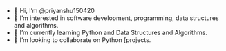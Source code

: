 - 👋 Hi, I’m @priyanshu150420
- 👀 I’m interested in software development, programming, data structures and algorithms.
- 🌱 I’m currently learning Python and Data Structures and Algorithms.
- 💞️ I’m looking to collaborate on Python [projects.


<!---
priyanshu150420/priyanshu150420 is a ✨ special ✨ repository because its `README.md` (this file) appears on your GitHub profile.
You can click the Preview link to take a look at your changes.
--->
